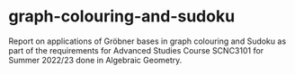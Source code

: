 # graph-colouring-and-sudoku
Report on applications of Gröbner bases in graph colouring and Sudoku as part of the requirements for Advanced Studies Course SCNC3101 for Summer 2022/23 done in Algebraic Geometry. 
